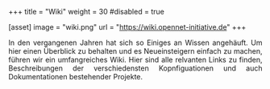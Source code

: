 +++
title = "Wiki"
weight = 30
#disabled = true

[asset]
  image = "wiki.png"
  url = "https://wiki.opennet-initiative.de"
+++

<p align="justify"> In den vergangenen Jahren hat sich so Einiges an Wissen angehäuft. Um hier einen Überblick zu behalten und es Neueinsteigern einfach zu machen, führen wir ein umfangreiches Wiki. 
Hier sind alle relvanten Links zu finden, Beschreibungen der verschiedensten Kopnfiguationen und auch Dokumentationen bestehender Projekte.</p>